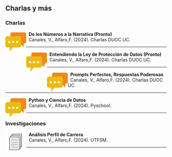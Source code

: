 ## Charlas y más

### Charlas

<p>
<a href="https://github.com/Seth-Nut/resources/blob/main/files">
    <img src="../../images/research/talk.png"
      style="float:left; width:65px; height:65px;">
</a>
<span style="vertical-align:bottom">
&nbsp <strong>De los Números a la Narrativa  (Pronto)</strong> <br>
&nbsp  Canales, V., Alfaro,F. (2024). Charlas DUOC UC.
</span>
</p>

<hr size="30">

<p>
<a href="https://github.com/Seth-Nut/resources/blob/main/files">
    <img src="../../images/research/talk.png"
      style="float:left; width:65px; height:65px;">
</a>
<span style="vertical-align:bottom">
&nbsp <strong>Entendiendo la Ley de Protección de Datos (Pronto)</strong> <br>
&nbsp  Canales, V., Alfaro,F. (2024). Charlas DUOC UC.
</span>
</p>

<hr size="30">

<p>
<a href="https://github.com/Seth-Nut/resources/blob/main/files/2024_09_13_chatgpt.pdf">
    <img src="../../images/research/talk.png"
      style="float:left; width:65px; height:65px;">
</a>
<span style="vertical-align:bottom">
&nbsp <strong>Prompts Perfectos, Respuestas Poderosas</strong> <br>
&nbsp  Canales, V., Alfaro,F. (2024). Charlas DUOC UC.
</span>
</p>

<hr size="30">

<p>
<a href="https://pyschool.cl/">
    <img src="../../images/research/talk.png"
      style="float:left; width:65px; height:65px;">
</a>
<span style="vertical-align:bottom">
&nbsp <strong>Python y Ciencia de Datos
</strong> <br>
&nbsp  Canales, V., Alfaro,F. (2024). Pyschool.
</span>
</p>
<hr size="30">

### Investigaciones

<p>
<img src="../../images/research/paper.png" alt="Smiley face image"
style="float:left; width:65px; height:65px;">
<span style="vertical-align:bottom">
&nbsp <strong> Análisis Perfil de Carrera</strong> <br>
&nbsp  Canales, V., Alfaro,F. (2024). UTFSM.
</span>
</p>

<hr size="30">